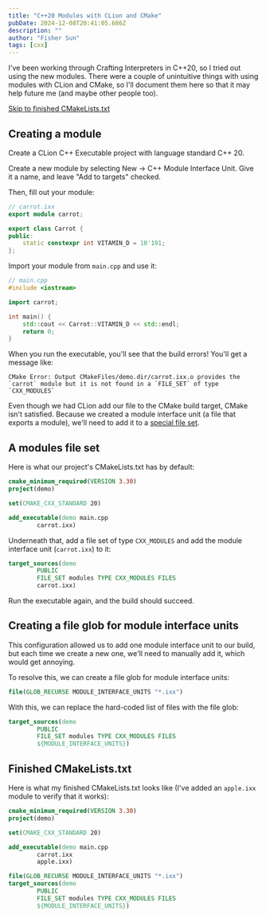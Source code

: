 ```yaml
---
title: "C++20 Modules with CLion and CMake"
pubDate: 2024-12-08T20:41:05.686Z
description: ""
author: "Fisher Sun"
tags: [cxx]
---
```

I've been working through Crafting Interpreters in C++20, so I tried out using the new modules.
There were a couple of unintuitive things with using modules with CLion and CMake, so I'll document them here so that it may help future me (and maybe other people too).

[Skip to finished CMakeLists.txt](#finished-cmakeliststxt)

## Creating a module
Create a CLion C++ Executable project with language standard C++ 20.

Create a new module by selecting New -> C++ Module Interface Unit.
Give it a name, and leave "Add to targets" checked.

Then, fill out your module:
```c++
// carrot.ixx
export module carrot;

export class Carrot {
public:
    static constexpr int VITAMIN_D = 10'191;
};
```
Import your module from `main.cpp` and use it:
```c++
// main.cpp
#include <iostream>

import carrot;

int main() {
    std::cout << Carrot::VITAMIN_D << std::endl;
    return 0;
}
```
When you run the executable, you'll see that the build errors! You'll get a message like:
```
CMake Error: Output CMakeFiles/demo.dir/carrot.ixx.o provides the `carrot` module but it is not found in a `FILE_SET` of type `CXX_MODULES`
```
Even though we had CLion add our file to the CMake build target, CMake isn't satisfied.
Because we created a module interface unit (a file that exports a module), we'll need to add it to a [special file set](https://stackoverflow.com/a/61244367).

## A modules file set
Here is what our project's CMakeLists.txt has by default:
```cmake
cmake_minimum_required(VERSION 3.30)
project(demo)

set(CMAKE_CXX_STANDARD 20)

add_executable(demo main.cpp
        carrot.ixx)
```
Underneath that, add a file set of type `CXX_MODULES` and add the module interface unit (`carrot.ixx`) to it:
```cmake
target_sources(demo
        PUBLIC
        FILE_SET modules TYPE CXX_MODULES FILES
        carrot.ixx)
```
Run the executable again, and the build should succeed.

## Creating a file glob for module interface units
This configuration allowed us to add one module interface unit to our build,
but each time we create a new one, we'll need to manually add it, which would get annoying.

To resolve this, we can create a file glob for module interface units:
```cmake
file(GLOB_RECURSE MODULE_INTERFACE_UNITS "*.ixx")
```
With this, we can replace the hard-coded list of files with the file glob:
```cmake
target_sources(demo
        PUBLIC
        FILE_SET modules TYPE CXX_MODULES FILES
        ${MODULE_INTERFACE_UNITS})
```

## Finished CMakeLists.txt
Here is what my finished CMakeLists.txt looks like (I've added an `apple.ixx` module to verify that it works):
```cmake
cmake_minimum_required(VERSION 3.30)
project(demo)

set(CMAKE_CXX_STANDARD 20)

add_executable(demo main.cpp
        carrot.ixx
        apple.ixx)

file(GLOB_RECURSE MODULE_INTERFACE_UNITS "*.ixx")
target_sources(demo
        PUBLIC
        FILE_SET modules TYPE CXX_MODULES FILES
        ${MODULE_INTERFACE_UNITS})
```
